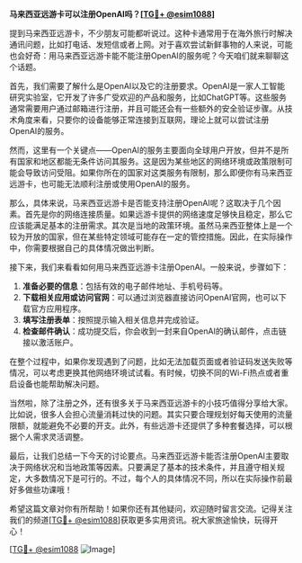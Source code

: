 **马来西亚远游卡可以注册OpenAI吗？[[TG💪+ @esim1088](https://t.me/s/esim1088)]**

提到马来西亚远游卡，不少朋友可能都听说过。这种卡通常用于在海外旅行时解决通讯问题，比如打电话、发短信或者上网。对于喜欢尝试新鲜事物的人来说，可能也会好奇：用马来西亚远游卡能不能注册OpenAI的服务呢？今天咱们就来聊聊这个话题。

首先，我们需要了解什么是OpenAI以及它的注册要求。OpenAI是一家人工智能研究实验室，它开发了许多广受欢迎的产品和服务，比如ChatGPT等。这些服务通常需要用户通过邮箱进行注册，并且可能还会有一些额外的安全验证步骤。从技术角度来看，只要你的设备能够正常连接到互联网，理论上就可以尝试注册OpenAI的服务。

然而，这里有一个关键点——OpenAI的服务主要面向全球用户开放，但并不是所有国家和地区都能无条件访问其服务。这是因为某些地区的网络环境或政策限制可能会导致访问受阻。如果你所在的国家对这类服务有限制，那么即便你有马来西亚远游卡，也可能无法顺利注册或使用OpenAI的服务。

那么，具体来说，马来西亚远游卡是否能支持注册OpenAI呢？这取决于几个因素。首先是你的网络连接质量。如果远游卡提供的网络速度足够快且稳定，那么它应该能满足基本的注册需求。其次是当地的政策环境。虽然马来西亚整体上是一个较为开放的国家，但在某些特定领域可能存在一定的管控措施。因此，在实际操作中，你需要根据自己的具体情况做出判断。

接下来，我们来看看如何用马来西亚远游卡注册OpenAI。一般来说，步骤如下：

1. **准备必要的信息**：包括有效的电子邮件地址、手机号码等。
2. **下载相关应用或访问官网**：可以通过浏览器直接访问OpenAI官网，也可以下载官方应用程序。
3. **填写注册表单**：按照提示输入相关信息并完成验证。
4. **检查邮件确认**：成功提交后，你会收到一封来自OpenAI的确认邮件，点击链接以激活账户。

在整个过程中，如果你发现遇到了问题，比如无法加载页面或者验证码发送失败等情况，可以考虑更换其他网络环境试试看。有时候，切换不同的Wi-Fi热点或者重启设备也能帮助解决问题。

当然啦，除了注册之外，还有很多关于马来西亚远游卡的小技巧值得分享给大家。比如说，很多人会担心流量消耗过快的问题。其实只要合理规划好每天使用的流量限额，就能避免不必要的开支。此外，有些远游卡还提供了多种套餐选择，可以根据个人需求灵活调整。

最后，让我们总结一下今天的讨论要点。马来西亚远游卡能否注册OpenAI主要取决于网络状况和当地政策等因素。只要满足了基本的技术条件，并且遵守相关规定，大多数情况下是可行的。不过，每个人的具体情况不同，所以在实际操作前最好多做些功课哦！

希望这篇文章对你有所帮助！如果你还有其他疑问，欢迎随时留言交流。记得关注我们的频道[[TG💪+ @esim1088](https://t.me/s/esim1088)]获取更多实用资讯。祝大家旅途愉快，玩得开心！

[[TG💪+ @esim1088](https://t.me/s/esim1088) ![Image](https://i.postimg.cc/4NQfJmqS/Snipaste-2025-05-13-00-14-12.png)]